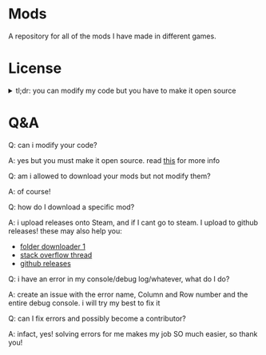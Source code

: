# Mods
A repository for all of the mods I have made in different games.


# License

<details>
  <summary>tl;dr: you can modify my code but you have to make it open source</summary>
  This repository (and all my mods) are hosted under the GNU Public License v3. You are able to download, use and modify my code as long as you do not distribute closed source versions. This means if you modify my code, you MUST make it open source.
</details>

# Q&A

Q: can i modify your code?

A: yes but you must make it open source. read [this](#license) for more info



Q: am i allowed to download your mods but not modify them?

A: of course!



Q: how do I download a specific mod?

A: i upload releases onto Steam, and if I cant go to steam. I upload to github releases! these may also help you:
- [folder downloader 1](https://download-directory.github.io/)
- [stack overflow thread](https://stackoverflow.com/questions/7106012/download-a-single-folder-or-directory-from-a-github-repo)
- [github releases](https://github.com/Just-a-Unity-Dev/mods/releases)



Q: i have an error in my console/debug log/whatever, what do I do?

A: create an issue with the error name, Column and Row number and the entire debug console. i will try my best to fix it



Q: can I fix errors and possibly become a contributor?

A: infact, yes! solving errors for me makes my job SO much easier, so thank you!
